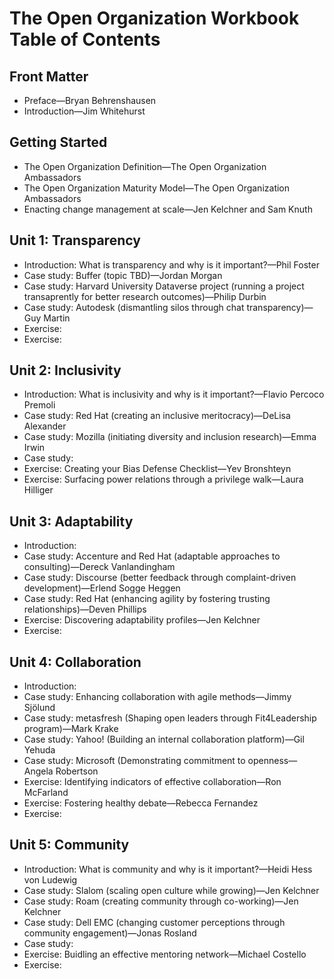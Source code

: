 # The Open Organization Workbook Table of Contents

## Front Matter

- Preface—Bryan Behrenshausen
- Introduction—Jim Whitehurst

## Getting Started

- The Open Organization Definition—The Open Organization Ambassadors
- The Open Organization Maturity Model—The Open Organization Ambassadors
- Enacting change management at scale—Jen Kelchner and Sam Knuth 

## Unit 1: Transparency

- Introduction: What is transparency and why is it important?—Phil Foster
- Case study: Buffer (topic TBD)—Jordan Morgan
- Case study: Harvard University Dataverse project (running a project transaprently for better research outcomes)—Philip Durbin
- Case study: Autodesk (dismantling silos through chat transparency)—Guy Martin
- Exercise: 
- Exercise: 

## Unit 2: Inclusivity

- Introduction: What is inclusivity and why is it important?—Flavio Percoco Premoli
- Case study: Red Hat (creating an inclusive meritocracy)—DeLisa Alexander
- Case study: Mozilla (initiating diversity and inclusion research)—Emma Irwin
- Case study: 
- Exercise: Creating your Bias Defense Checklist—Yev Bronshteyn
- Exercise: Surfacing power relations through a privilege walk—Laura Hilliger

## Unit 3: Adaptability

- Introduction: 
- Case study: Accenture and Red Hat (adaptable approaches to consulting)—Dereck Vanlandingham
- Case study: Discourse (better feedback through complaint-driven development)—Erlend Sogge Heggen
- Case study: Red Hat (enhancing agility by fostering trusting relationships)—Deven Phillips
- Exercise: Discovering adaptability profiles—Jen Kelchner
- Exercise: 

## Unit 4: Collaboration

- Introduction: 
- Case study: Enhancing collaboration with agile methods—Jimmy Sjölund
- Case study: metasfresh (Shaping open leaders through Fit4Leadership program)—Mark Krake
- Case study: Yahoo! (Building an internal collaboration platform)—Gil Yehuda
- Case study: Microsoft (Demonstrating commitment to openness—Angela Robertson
- Exercise: Identifying indicators of effective collaboration—Ron McFarland
- Exercise: Fostering healthy debate—Rebecca Fernandez
- Exercise: 

## Unit 5: Community

- Introduction: What is community and why is it important?—Heidi Hess von Ludewig
- Case study: Slalom (scaling open culture while growing)—Jen Kelchner
- Case study: Roam (creating community through co-working)—Jen Kelchner
- Case study: Dell EMC (changing customer perceptions through community engagement)—Jonas Rosland
- Case study: 
- Exercise: Buidling an effective mentoring network—Michael Costello
- Exercise: 

